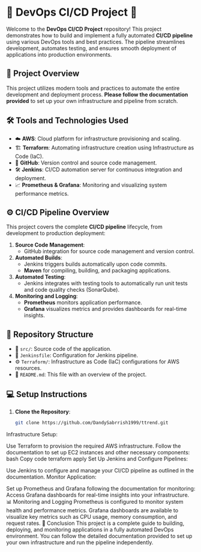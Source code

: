 # 🚀 DevOps CI/CD Project 🔧

Welcome to the **DevOps CI/CD Project** repository! This project demonstrates how to build and implement a fully automated **CI/CD pipeline** using various DevOps tools and best practices. The pipeline streamlines development, automates testing, and ensures smooth deployment of applications into production environments.

## 🌟 Project Overview

This project utilizes modern tools and practices to automate the entire development and deployment process. **Please follow the documentation provided** to set up your own infrastructure and pipeline from scratch.

## 🛠️ Tools and Technologies Used

- ☁️ **AWS**: Cloud platform for infrastructure provisioning and scaling.
- 🏗️ **Terraform**: Automating infrastructure creation using Infrastructure as Code (IaC).
- 🐙 **GitHub**: Version control and source code management.
- 🛠️ **Jenkins**: CI/CD automation server for continuous integration and deployment.
- 📈 **Prometheus & Grafana**: Monitoring and visualizing system performance metrics.

## ⚙️ CI/CD Pipeline Overview

This project covers the complete **CI/CD pipeline** lifecycle, from development to production deployment:

1. **Source Code Management**: 
   - GitHub integration for source code management and version control.
2. **Automated Builds**:
   - Jenkins triggers builds automatically upon code commits.
   - **Maven** for compiling, building, and packaging applications.
3. **Automated Testing**:
   - Jenkins integrates with testing tools to automatically run unit tests and code quality checks (SonarQube).
4. **Monitoring and Logging**:
   - **Prometheus** monitors application performance.
   - **Grafana** visualizes metrics and provides dashboards for real-time insights.

## 📑 Repository Structure

- 📂 `src/`: Source code of the application.
- 📄 `Jenkinsfile`: Configuration for Jenkins pipeline.
- ⚙️ `Terraform/`: Infrastructure as Code (IaC) configurations for AWS resources.
- 📝 `README.md`: This file with an overview of the project.

## 💻 Setup Instructions

1. **Clone the Repository**:
   ```bash
   git clone https://github.com/DandySabrrish1999/ttrend.git
Infrastructure Setup:

Use Terraform to provision the required AWS infrastructure.
Follow the documentation to set up EC2 instances and other necessary components:
bash
Copy code
terraform apply
Set Up Jenkins and Configure Pipelines:

Use Jenkins to configure and manage your CI/CD pipeline as outlined in the documentation.
Monitor Application:

Set up Prometheus and Grafana following the documentation for monitoring:
Access Grafana dashboards for real-time insights into your infrastructure.
📊 Monitoring and Logging
Prometheus is configured to monitor system health and performance metrics.
Grafana dashboards are available to visualize key metrics such as CPU usage, memory consumption, and request rates.
📖 Conclusion
This project is a complete guide to building, deploying, and monitoring applications in a fully automated DevOps environment. You can follow the detailed documentation provided to set up your own infrastructure and run the pipeline independently.

